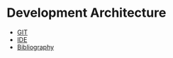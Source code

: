 # Development Architecture

* [GIT](GIT.md)
* [IDE](IDE%20%26%20Code%20Editor.md)
* [Bibliography](Bibliography.md)
